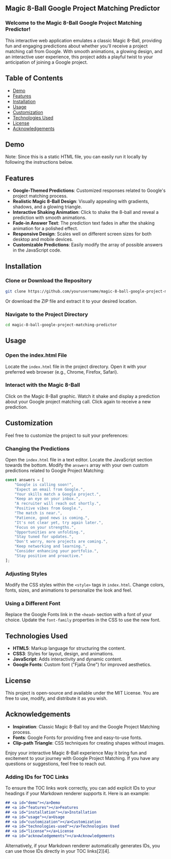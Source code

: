 ## Magic 8-Ball Google Project Matching Predictor
### Welcome to the Magic 8-Ball Google Project Matching Predictor!

This interactive web application emulates a classic Magic 8-Ball, providing fun and engaging predictions about whether you'll receive a project matching call from Google. With smooth animations, a glowing design, and an interactive user experience, this project adds a playful twist to your anticipation of joining a Google project.

## Table of Contents
- [Demo](#demo)
- [Features](#features)
- [Installation](#installation)
- [Usage](#usage)
- [Customization](#customization)
- [Technologies Used](#technologies-used)
- [License](#license)
- [Acknowledgements](#acknowledgements)

## Demo
Note: Since this is a static HTML file, you can easily run it locally by following the instructions below.

## Features
- **Google-Themed Predictions**: Customized responses related to Google's project matching process.
- **Realistic Magic 8-Ball Design**: Visually appealing with gradients, shadows, and a glowing triangle.
- **Interactive Shaking Animation**: Click to shake the 8-ball and reveal a prediction with smooth animations.
- **Fade-in Answer Text**: The prediction text fades in after the shaking animation for a polished effect.
- **Responsive Design**: Scales well on different screen sizes for both desktop and mobile devices.
- **Customizable Predictions**: Easily modify the array of possible answers in the JavaScript code.

## Installation
### Clone or Download the Repository
```bash
git clone https://github.com/yourusername/magic-8-ball-google-project-matching-predictor.git
```
Or download the ZIP file and extract it to your desired location.

### Navigate to the Project Directory
```bash
cd magic-8-ball-google-project-matching-predictor
```

## Usage
### Open the index.html File
Locate the `index.html` file in the project directory.
Open it with your preferred web browser (e.g., Chrome, Firefox, Safari).

### Interact with the Magic 8-Ball
Click on the Magic 8-Ball graphic.
Watch it shake and display a prediction about your Google project matching call.
Click again to receive a new prediction.

## Customization
Feel free to customize the project to suit your preferences:

### Changing the Predictions
Open the `index.html` file in a text editor.
Locate the JavaScript section towards the bottom.
Modify the `answers` array with your own custom predictions related to Google Project Matching:
```javascript
const answers = [
    "Google is calling soon!",
    "Expect an email from Google.",
    "Your skills match a Google project.",
    "Keep an eye on your inbox.",
    "A recruiter will reach out shortly.",
    "Positive vibes from Google.",
    "The match is near.",
    "Patience, good news is coming.",
    "It's not clear yet, try again later.",
    "Focus on your strengths.",
    "Opportunities are unfolding.",
    "Stay tuned for updates.",
    "Don't worry, more projects are coming.",
    "Keep networking and learning.",
    "Consider enhancing your portfolio.",
    "Stay positive and proactive."
];
```

### Adjusting Styles
Modify the CSS styles within the `<style>` tags in `index.html`.
Change colors, fonts, sizes, and animations to personalize the look and feel.

### Using a Different Font
Replace the Google Fonts link in the `<head>` section with a font of your choice.
Update the `font-family` properties in the CSS to use the new font.

## Technologies Used
- **HTML5**: Markup language for structuring the content.
- **CSS3**: Styles for layout, design, and animations.
- **JavaScript**: Adds interactivity and dynamic content.
- **Google Fonts**: Custom font ("Fjalla One") for improved aesthetics.

## License
This project is open-source and available under the MIT License. You are free to use, modify, and distribute it as you wish.

## Acknowledgements
- **Inspiration**: Classic Magic 8-Ball toy and the Google Project Matching process.
- **Fonts**: Google Fonts for providing free and easy-to-use fonts.
- **Clip-path Triangle**: CSS techniques for creating shapes without images.

Enjoy your interactive Magic 8-Ball experience May it bring fun and excitement to your journey with Google Project Matching. If you have any questions or suggestions, feel free to reach out.

### Adding IDs for TOC Links
To ensure the TOC links work correctly, you can add explicit IDs to your headings if your Markdown renderer supports it. Here is an example:

```markdown
## <a id="demo"></a>Demo
## <a id="features"></a>Features
## <a id="installation"></a>Installation
## <a id="usage"></a>Usage
## <a id="customization"></a>Customization
## <a id="technologies-used"></a>Technologies Used
## <a id="license"></a>License
## <a id="acknowledgements"></a>Acknowledgements
```

Alternatively, if your Markdown renderer automatically generates IDs, you can use those IDs directly in your TOC links[2][4].
